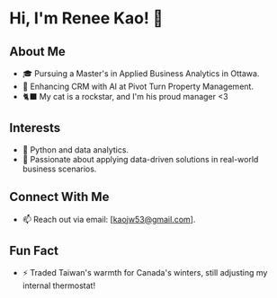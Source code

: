 # Hi, I'm Renee Kao! 🧢

## About Me
- 🎓 Pursuing a Master's in Applied Business Analytics in Ottawa.
- 🏢 Enhancing CRM with AI at Pivot Turn Property Management.
- 🐈‍⬛ My cat is a rockstar, and I'm his proud manager <3

## Interests
- 🐍 Python and data analytics.
- 🧩 Passionate about applying data-driven solutions in real-world business scenarios.

## Connect With Me
- 📫 Reach out via email: [kaojw53@gmail.com].

## Fun Fact
- ⚡ Traded Taiwan's warmth for Canada's winters, still adjusting my internal thermostat!

<!---
reneekao53/reneekao53 is a ✨ special ✨ repository because its `README.md` (this file) appears on your GitHub profile.
You can click the Preview link to take a look at your changes.
--->

